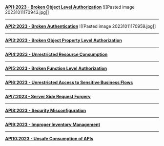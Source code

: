 **[API1:2023 - Broken Object Level Authorization](https://owasp.org/API-Security/editions/2023/en/0xa1-broken-object-level-authorization/)**
![[Pasted image 20231011170943.jpg]]
_______
**[API2:2023 - Broken Authentication](https://owasp.org/API-Security/editions/2023/en/0xa2-broken-authentication/)**
![[Pasted image 20231011170959.jpg]]
______
**[API3:2023 - Broken Object Property Level Authorization](https://owasp.org/API-Security/editions/2023/en/0xa3-broken-object-property-level-authorization/)**

______
**[API4:2023 - Unrestricted Resource Consumption](https://owasp.org/API-Security/editions/2023/en/0xa4-unrestricted-resource-consumption/)**

_____
**[API5:2023 - Broken Function Level Authorization](https://owasp.org/API-Security/editions/2023/en/0xa5-broken-function-level-authorization/)**

_____
**[API6:2023 - Unrestricted Access to Sensitive Business Flows](https://owasp.org/API-Security/editions/2023/en/0xa6-unrestricted-access-to-sensitive-business-flows/)**

______
**[API7:2023 - Server Side Request Forgery](https://owasp.org/API-Security/editions/2023/en/0xa7-server-side-request-forgery/)**

______
**[API8:2023 - Security Misconfiguration](https://owasp.org/API-Security/editions/2023/en/0xa8-security-misconfiguration/)**

______
**[API9:2023 - Improper Inventory Management](https://owasp.org/API-Security/editions/2023/en/0xa9-improper-inventory-management/)**

____
**[API10:2023 - Unsafe Consumption of APIs](https://owasp.org/API-Security/editions/2023/en/0xaa-unsafe-consumption-of-apis/)**

